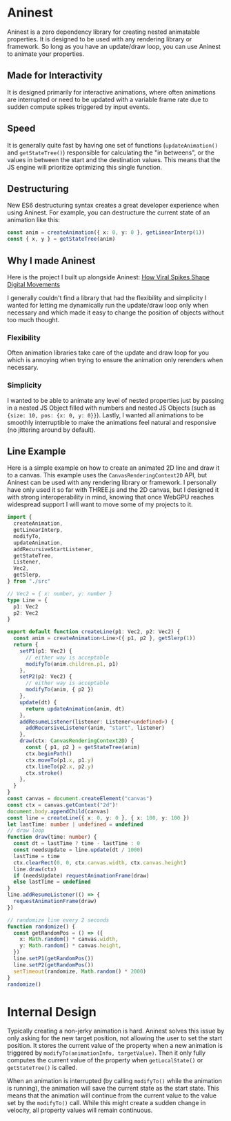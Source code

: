 # Aninest

Aninest is a zero dependency library for creating nested animatable properties. It is designed to be used with any rendering library or framework. So long as you have an update/draw loop, you can use Aninest to animate your properties.

## Made for Interactivity

It is designed primarily for interactive animations, where often animations are interrupted or need to be updated with a variable frame rate due to sudden compute spikes triggered by input events.

## Speed

It is generally quite fast by having one set of functions (`updateAnimation()` and `getStateTree()`) responsible for calculating the "in betweens", or the values in between the start and the destination values. This means that the JS engine will prioritize optimizing this single function.

## Destructuring

New ES6 destructuring syntax creates a great developer experience when using Aninest. For example, you can destructure the current state of an animation like this:

```ts
const anim = createAnimation({ x: 0, y: 0 }, getLinearInterp(1))
const { x, y } = getStateTree(anim)
```

## Why I made Aninest

Here is the project I built up alongside Aninest: [How Viral Spikes Shape Digital Movements](https://zphrs.github.io/humn-55-final/)

I generally couldn't find a library that had the flexibility and simplicity I wanted for letting me dynamically run the update/draw loop only when necessary and which made it easy to change the position of objects without too much thought.

### Flexibility

Often animation libraries take care of the update and draw loop for you which is annoying when trying to ensure the animation only rerenders when necessary.

### Simplicity

I wanted to be able to animate any level of nested properties just by passing in a nested JS Object filled with numbers and nested JS Objects (such as `{size: 10, pos: {x: 0, y: 0}}`). Lastly, I wanted all animations to be smoothly interruptible to make the animations feel natural and responsive (no jittering around by default).

## Line Example

Here is a simple example on how to create an animated 2D line and draw it to a canvas. This example uses the `CanvasRenderingContext2D` API, but Aninest can be used with any rendering library or framework. I personally have only used it so far with THREE.js and the 2D canvas, but I designed it with strong interoperability in mind, knowing that once WebGPU reaches widespread support I will want to move some of my projects to it.

```ts
import {
  createAnimation,
  getLinearInterp,
  modifyTo,
  updateAnimation,
  addRecursiveStartListener,
  getStateTree,
  Listener,
  Vec2,
  getSlerp,
} from "./src"

// Vec2 = { x: number, y: number }
type Line = {
  p1: Vec2
  p2: Vec2
}

export default function createLine(p1: Vec2, p2: Vec2) {
  const anim = createAnimation<Line>({ p1, p2 }, getSlerp(1))
  return {
    setP1(p1: Vec2) {
      // either way is acceptable
      modifyTo(anim.children.p1, p1)
    },
    setP2(p2: Vec2) {
      // either way is acceptable
      modifyTo(anim, { p2 })
    },
    update(dt) {
      return updateAnimation(anim, dt)
    },
    addResumeListener(listener: Listener<undefined>) {
      addRecursiveListener(anim, "start", listener)
    },
    draw(ctx: CanvasRenderingContext2D) {
      const { p1, p2 } = getStateTree(anim)
      ctx.beginPath()
      ctx.moveTo(p1.x, p1.y)
      ctx.lineTo(p2.x, p2.y)
      ctx.stroke()
    },
  }
}
const canvas = document.createElement("canvas")
const ctx = canvas.getContext("2d")!
document.body.appendChild(canvas)
const line = createLine({ x: 0, y: 0 }, { x: 100, y: 100 })
let lastTime: number | undefined = undefined
// draw loop
function draw(time: number) {
  const dt = lastTime ? time - lastTime : 0
  const needsUpdate = line.update(dt / 1000)
  lastTime = time
  ctx.clearRect(0, 0, ctx.canvas.width, ctx.canvas.height)
  line.draw(ctx)
  if (needsUpdate) requestAnimationFrame(draw)
  else lastTime = undefined
}
line.addResumeListener(() => {
  requestAnimationFrame(draw)
})

// randomize line every 2 seconds
function randomize() {
  const getRandomPos = () => ({
    x: Math.random() * canvas.width,
    y: Math.random() * canvas.height,
  })
  line.setP1(getRandomPos())
  line.setP2(getRandomPos())
  setTimeout(randomize, Math.random() * 2000)
}
randomize()
```

# Internal Design

Typically creating a non-jerky animation is hard. Aninest solves this issue by only asking for the new target position, not allowing the user to set the start position. It stores the current value of the property when a new animation is triggered by `modifyTo(animationInfo, targetValue)`. Then it only fully computes the current value of the property when `getLocalState()` or `getStateTree()` is called.

When an animation is interrupted (by calling `modifyTo()` while the animation is running), the animation will save the current state as the start state. This means that the animation will continue from the current value to the value set by the `modifyTo()` call. While this might create a sudden change in velocity, all property values will remain continuous.
